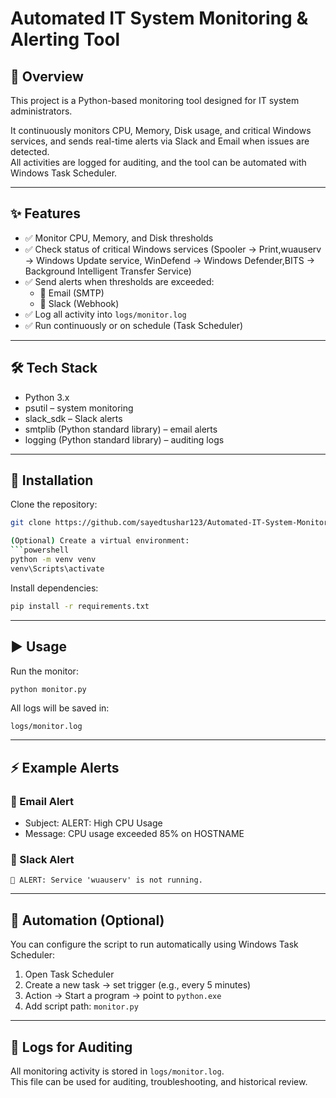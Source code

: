 # Automated IT System Monitoring & Alerting Tool  

## 📌 Overview  
This project is a Python-based monitoring tool designed for IT system administrators.  

It continuously monitors CPU, Memory, Disk usage, and critical Windows services, and sends real-time alerts via Slack and Email when issues are detected.  
All activities are logged for auditing, and the tool can be automated with Windows Task Scheduler.  

---

## ✨ Features  
- ✅ Monitor CPU, Memory, and Disk thresholds  
- ✅ Check status of critical Windows services (Spooler → Print,wuauserv → Windows Update service, WinDefend → Windows Defender,BITS → Background Intelligent Transfer Service) 
- ✅ Send alerts when thresholds are exceeded:  
  - 📧 Email (SMTP)  
  - 💬 Slack (Webhook)  
- ✅ Log all activity into `logs/monitor.log`  
- ✅ Run continuously or on schedule (Task Scheduler)  

---

## 🛠️ Tech Stack  
- Python 3.x  
- psutil – system monitoring  
- slack_sdk – Slack alerts  
- smtplib (Python standard library) – email alerts  
- logging (Python standard library) – auditing logs  

---

## 🚀 Installation  

Clone the repository:  
```bash
git clone https://github.com/sayedtushar123/Automated-IT-System-Monitoring-Alerting-Tool

(Optional) Create a virtual environment:  
```powershell
python -m venv venv
venv\Scripts\activate
```

Install dependencies:  
```bash
pip install -r requirements.txt
```

---

## ▶️ Usage  

Run the monitor:  
```bash
python monitor.py
```

All logs will be saved in:  
```
logs/monitor.log
```

---

## ⚡ Example Alerts  

### 📧 Email Alert  
- Subject: ALERT: High CPU Usage  
- Message: CPU usage exceeded 85% on HOSTNAME  

### 💬 Slack Alert  
```
🚨 ALERT: Service 'wuauserv' is not running.
```

---

## 🔄 Automation (Optional)  

You can configure the script to run automatically using Windows Task Scheduler:  
1. Open Task Scheduler  
2. Create a new task → set trigger (e.g., every 5 minutes)  
3. Action → Start a program → point to `python.exe`  
4. Add script path: `monitor.py`  

---

## 📂 Logs for Auditing  
All monitoring activity is stored in `logs/monitor.log`.  
This file can be used for auditing, troubleshooting, and historical review.  
